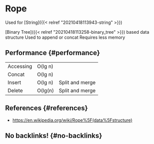 # Rope


Used for [String]({{< relref "20210418113943-string" >}})

[Binary Tree]({{< relref "20210418113258-binary_tree" >}}) based data structure
Used to append or concat
Requires less memory


## Performance {#performance}

|           |         |                 |
|-----------|---------|-----------------|
| Accessing | O(lg n) |                 |
| Concat    | O(lg n) |                 |
| Insert    | O(lg n) | Split and merge |
| Delete    | O(lg(n) | Split and merge |


## References {#references}

-   <https://en.wikipedia.org/wiki/Rope%5F(data%5Fstructure)>


## No backlinks! {#no-backlinks}
